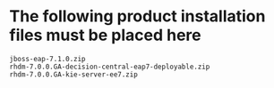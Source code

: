 # The following product installation files must be placed here
```
jboss-eap-7.1.0.zip
rhdm-7.0.0.GA-decision-central-eap7-deployable.zip
rhdm-7.0.0.GA-kie-server-ee7.zip
```